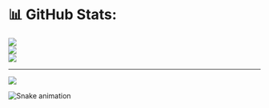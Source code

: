 # 📊 GitHub Stats:
![](https://github-readme-stats.vercel.app/api?username=kaveesha82&theme=dark&hide_border=false&include_all_commits=false&count_private=false)<br/>
![](https://nirzak-streak-stats.vercel.app/?user=kaveesha82&theme=dark&hide_border=false)<br/>
![](https://github-readme-stats.vercel.app/api/top-langs/?username=kaveesha82&theme=dark&hide_border=false&include_all_commits=false&count_private=false&layout=compact)

---
[![](https://visitcount.itsvg.in/api?id=kaveesha82&icon=0&color=0)](https://visitcount.itsvg.in)

<!-- Proudly created with GPRM ( https://gprm.itsvg.in ) -->

<img src="https://raw.githubusercontent.com/kaveesha82/kaveesha82/output/snake.svg" alt="Snake animation" />

###
